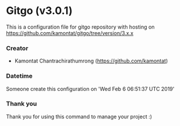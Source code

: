 # Gitgo (v3.0.1)

This is a configuration file for gitgo repository with hosting on https://github.com/kamontat/gitgo/tree/version/3.x.x

### Creator

- Kamontat Chantrachirathumrong (https://github.com/kamontat)

### Datetime

Someone create this configuration on 'Wed Feb 6 06:51:37 UTC 2019'

### Thank you

Thank you for using this command to manage your project :)
